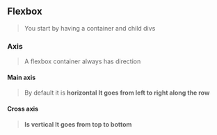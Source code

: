 ## Flexbox

> You start by having a container and child divs
>

### Axis
> A flexbox container always has direction
> 

#### Main axis
> By default it is <b>horizontal
> It goes from left to right along the row

#### Cross axis
> Is <b>vertical
> It goes from top to bottom
